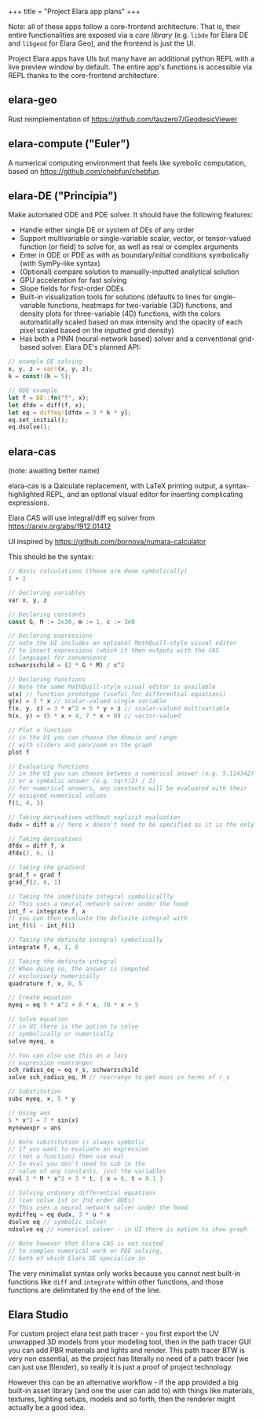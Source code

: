 +++
title = "Project Elara app plans"
+++

Note: all of these apps follow a core-frontend architecture. That is, their entire functionalities are exposed via a *core library* (e.g. `libde` for Elara DE and `libgeod` for Elara Geo), and the frontend is just the UI. 

Project Elara apps have UIs but many have an additional python REPL with a live preview window by default. The entire app's functions is accessible via REPL thanks to the core-frontend architecture.

## elara-geo

Rust reimplementation of <https://github.com/tauzero7/GeodesicViewer>

## elara-compute ("Euler")

A numerical computing environment that feels like symbolic computation, based on <https://github.com/chebfun/chebfun>.

## elara-DE ("Principia")

Make automated ODE and PDE solver. It should have the following features:

- Handle either single DE or system of DEs of any order
- Support multivariable or single-variable scalar, vector, or tensor-valued function (or field) to solve for, as well as real or complex arguments
- Enter in ODE or PDE as with as boundary/initial conditions symbolically (with SymPy-like syntax)
- (Optional) compare solution to manually-inputted analytical solution
- GPU acceleration for fast solving
- Slope fields for first-order ODEs
- Built-in visualization tools for solutions (defaults to lines for single-variable functions, heatmaps for two-variable (3D) functions, and density plots for three-variable (4D) functions, with the colors automatically scaled based on max intensity and the opacity of each pixel scaled based on the inputted grid density)
- Has both a PINN (neural-network based) solver and a conventional grid-based solver.
Elara DE's planned API:

```rust
// example DE solving
x, y, z = var!(x, y, z);
k = const!(k = 5);

// ODE example
let f = DE::fn("f", x);
let dfdx = diff(f, x);
let eq = diffeq![dfdx = 3 * k * y];
eq.set_initial();
eq.dsolve();
```

## elara-cas

(note: awaiting better name)

elara-cas is a Qalculate replacement, with LaTeX printing output, a syntax-highlighted REPL, and an optional visual editor for inserting complicating expressions. 

Elara CAS will use integral/diff eq solver from <https://arxiv.org/abs/1912.01412>

UI inspired by <https://github.com/bornova/numara-calculator>

This should be the syntax:

```rust
// Basic calculations (these are done symbolically)
1 + 1

// Declaring variables
var x, y, z

// Declaring constants
const G, M := 2e30, m := 1, c := 3e8

// Declaring expressions
// note the UI includes an optional MathQuill-style visual editor
// to insert expressions (which it then outputs with the CAS
// language) for convenience
schwarzschild = (2 * G * M) / c^2

// Declaring functions
// Note the same MathQuill-style visual editor is available
u(x) // function prototype (useful for differential equations)
g(x) = 3 * x // scalar-valued single variable
f(x, y, z) = 3 * x^2 + 5 * y + z // scalar-valued multivariable
h(x, y) = (5 * x + 4, 7 * x + 8) // vector-valued

// Plot a function
// in the UI you can choose the domain and range
// with sliders and pan/zoom on the graph
plot f

// Evaluating functions
// in the UI you can choose between a numerical answer (e.g. 5.114342)
// or a symbolic answer (e.g. sqrt(2) / 2)
// for numerical answers, any constants will be evaluated with their
// assigned numerical values
f(1, 4, 3)

// Taking derivatives without explicit evaluation
dudx = diff u // here x doesn't need to be specified as it is the only variable

// Taking derivatives
dfdx = diff f, x
dfdx(2, 6, 1)

// Taking the gradient
grad_f = grad f
grad_f(2, 6, 1)

// Taking the indefinite integral symbolicallly
// This uses a neural network solver under the hood
int_f = integrate f, x
// you can then evaluate the definite integral with
int_f(6) - int_f(1)

// Taking the definite integral symbolically
integrate f, x, 1, 6

// Taking the definite integral
// When doing so, the answer is computed
// exclusively numerically
quadrature f, x, 0, 5

// Create equation
myeq = eq 5 * x^2 + 8 * x, 78 * x + 5

// Solve equation
// in UI there is the option to solve
// symbolically or numerically
solve myeq, x

// You can also use this as a lazy
// expression rearranger
sch_radius_eq = eq r_s, schwarzschild
solve sch_radius_eq, M // rearrange to get mass in terms of r_s

// Substitution
subs myeq, x, 5 * y

// Using ans
5 * x^2 + 7 * sin(x)
mynewexpr = ans

// Note substitution is always symbolic
// If you want to evaluate an expression
// (not a function) then use eval
// In eval you don't need to sub in the
// value of any constants, just the variables
eval 2 * M * x^2 + 3 * t, { x = 6, t = 0.1 }

// Solving ordinary differential equations
// (can solve 1st or 2nd order ODEs)
// This uses a neural network solver under the hood
mydiffeq = eq dudx, 3 * u * x
dsolve eq // symbolic solver
ndsolve eq // numerical solver - in UI there is option to show graph

// Note however that Elara CAS is not suited
// to complex numerical work or PDE solving,
// both of which Elara DE specialize in
```

The very minimalist syntax only works because you cannot nest built-in functions like `diff` and `integrate` within other functions, and those functions are delimitated by the end of the line.

## Elara Studio

For custom project elara test path tracer - you first export the UV unwrapped 3D models from your modeling tool, then in the path tracer GUI you can add PBR materials and lights and render. This path tracer BTW is very non essential, as the project has literally no need of a path tracer (we can just use Blender), so really it is just a proof of project technology.

However this can be an alternative workflow - if the app provided a big built-in asset library (and one the user can add to) with things like materials, textures, lighting setups, models and so forth, then the renderer might actually be a good idea.
